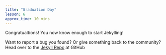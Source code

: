 ```yaml
---
title: "Graduation Day"
lesson: 6
approx_time: 10 mins
---
```


Congratualtions! You now know enough to start Jekylling!

Want to report a bug you found? Or give something back to the community?
Head over to the [Jekyll Repo](https://github.com/jekyll/jekyll) at GitHub
